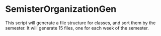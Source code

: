 # SemisterOrganizationGen

This script will generate a file structure for classes, and sort them by the semester.
It will generate 15 files, one for each week of the semester.
